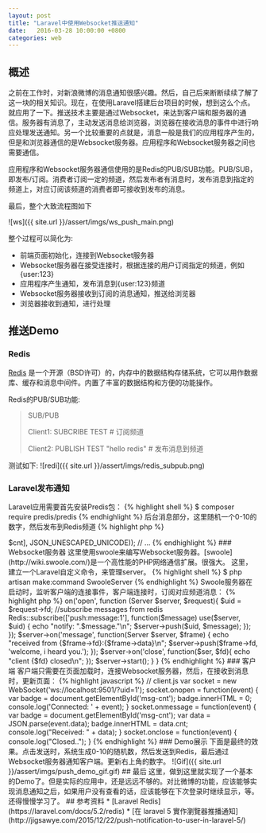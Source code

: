 ```yaml
---
layout: post
title: "Laravel中使用Websocket推送通知"
date:   2016-03-28 10:00:00 +0800
categories: web
---
```

## 概述
之前在工作时，对新浪微博的消息通知很感兴趣。然后，自己后来断断续续了解了这一块的相关知识。现在，在使用Laravel搭建后台项目的时候，想到这么个点。就应用了一下。推送技术主要是通过Websocket，来达到客户端和服务器的通信。服务器有消息了，主动发送消息给浏览器，浏览器在接收消息的事件中进行响应处理发送通知。另一个比较重要的点就是，消息一般是我们的应用程序产生的，但是和浏览器通信的是Websocket服务器。应用程序和Websocket服务器之间也需要通信。

应用程序和Websocket服务器通信使用的是Redis的PUB/SUB功能。PUB/SUB，即发布/订阅。消费者订阅一定的频道，然后发布者有消息时，发布消息到指定的频道上，对应订阅该频道的消费者即可接收到发布的消息。

最后，整个大致流程图如下

![ws]({{ site.url }}/assert/imgs/ws_push_main.png)

整个过程可以简化为:

* 前端页面初始化，连接到Websocket服务器
* Websocket服务器在接受连接时，根据连接的用户订阅指定的频道，例如{user:123}
* 应用程序产生通知，发布消息到{user:123}频道
* Websocket服务器接收到订阅的消息通知，推送给浏览器
* 浏览器接收到通知，进行处理

## 推送Demo

### Redis

[Redis](http://redis.io/) 是一个开源（BSD许可）的，内存中的数据结构存储系统，它可以用作数据库、缓存和消息中间件。内置了丰富的数据结构和方便的功能操作。

Redis的PUB/SUB功能:

> SUB/PUB
>
> Client1: SUBCRIBE TEST  # 订阅频道
>
> Client2: PUBLISH TEST "hello redis"  # 发布消息到频道

测试如下:
![redi]({{ site.url }}/assert/imgs/redis_subpub.png)

### Laravel发布通知
Laravel应用需要首先安装Predis包：
{% highlight shell %}
$ composer require predis/predis
{% endhighlight %}
后台消息部分，这里随机一个0-10的数字，然后发布到Redis频道
{% highlight php %}
<?php
// ...
$cnt = rand(0,10);
Redis::publish('push:message:1', json_encode(['cnt' => $cnt], JSON_UNESCAPED_UNICODE));
// ...
{% endhighlight %}

### Websocket服务器

这里使用swoole来编写Websocket服务器。[swoole](http://wiki.swoole.com/)是一个高性能的PHP网络通信扩展。很强大。
这里，建立一个Laravel自定义命令，来管理server。
{% highlight shell %}
$ php artisan make:command SwooleServer
{% endhighlight %}
Swoole服务器在启动时，监听客户端的连接事件，客户端连接时，订阅对应频道消息：
{% highlight php %}
<?php

namespace App\Console\Commands;

use Illuminate\Console\Command;
use Illuminate\Support\Facades\Redis;
use Swoole\Websocket\Server;

class SwooleServer extends Command
{
    /**
     * The name and signature of the console command.
     *
     * @var string
     */
    protected $signature = 'swoole:server';

    /**
     * The console command description.
     *
     * @var string
     */
    protected $description = 'websocket server using swoole';

    /**
     * Create a new command instance.
     *
     * @return void
     */
    public function __construct()
    {
        parent::__construct();
    }

    /**
     * Execute the console command.
     *
     * @return mixed
     */
    public function handle()
    {
        // start a server
        $server = new Server('0.0.0.0', 9501);

        $server->on('open', function (Server $server, $request){
            $uid = $request->fd;
            //subscribe messages from redis
            Redis::subscribe(['push:message:1'], function($message) use($server, $uid) {
                echo "notify: ".$message."\n";
                $server->push($uid, $message);
            });
        });

        $server->on('message', function(Server $server, $frame) {
            echo "received from {$frame->fd}:{$frame->data}\n";
            $server->push($frame->fd, 'welcome, i heard you.');
        });

        $server->on('close', function($ser, $fd){
            echo "client {$fd} closed\n";
        });

        $server->start();

    }
}
{% endhighlight %}

### 客户端

客户端只需要在页面加载时，连接Websocket服务器，然后，在接收到消息时，更新页面：
{% highlight javascript %}
// client.js
var socket = new WebSocket('ws://localhost:9501/?uid=1');
socket.onopen = function(event) {
    var badge = document.getElementById('msg-cnt');
    badge.innerHTML = 0;
    console.log('Connected: ' + event);
}
socket.onmessage = function(event) {
    var badge = document.getElementById('msg-cnt');
    var data = JSON.parse(event.data);
    badge.innerHTML = data.cnt;

    console.log("Received: " + data);
}
socket.onclose = function(event) {
    console.log("Closed..");
}
{% endhighlight %}

### Demo展示

下面是最终的效果。点击发送时，系统生成0-10的随机数，然后发送到Redis，最后通过Websocket服务器通知客户端。更新右上角的数字。
![Gif]({{ site.url }}/assert/imgs/push_demo_gif.gif)

## 最后

这里，做到这里就实现了一个基本的Demo了。但是实际的应用中，还是远远不够的。对比微博的功能，应该能够实现消息通知之后，如果用户没有查看的话，应该能够在下次登录时继续显示，等。还得慢慢学习了。

## 参考资料

* [Laravel Redis](https://laravel.com/docs/5.2/redis)
* [在 laravel 5 實作瀏覽器推播通知](http://jigsawye.com/2015/12/22/push-notification-to-user-in-laravel-5/)
